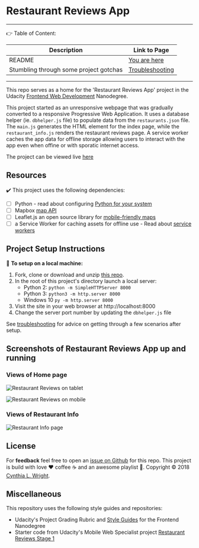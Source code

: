 
# Restaurant Reviews App
--------

:point_right: Table of Content: 

| Description | Link to Page |
| ------------ | ------------- |
| README | [You are here](README.md)
| Stumbling through some project gotchas | [Troubleshooting](TROUBLESHOOTING.md)

---

This repo serves as a home for the 'Restaurant Reviews App' project in the Udacity [Frontend Web Development](https://www.udacity.com/course/front-end-web-developer-nanodegree--nd001) Nanodegree. 

This project started as an unresponsive webpage that was gradually converted to a responsive Progressive Web Application. It uses a database helper (ie. `dbhelper.js` file) to populate data from the `restaurants.json` file. The `main.js` generates the HTML element for the index page, while the `restaurant_info.js` renders the restaurant reviews page. A service worker caches the app data for offline storage allowing users to interact with the app even when offine or with sporatic internet access. 

The project can be viewed live [here]( https://cynsdaemon.github.io/restaurant-reviews-app/)

Resources
--------

:heavy_check_mark: This project uses the following dependencies:

- [ ] Python - read about configuring [Python for your system](https://www.python.org/downloads/)
- [ ] Mapbox [map API](https://www.mapbox.com/mapbox-gl-js/api/)
- [ ] Leaflet.js an open source library for [mobile-friendly maps](https://leafletjs.com/examples/quick-start/)
- [ ] a Service Worker for caching assets for offline use - Read about [service workers](https://developers.google.com/web/fundamentals/primers/service-workers/#what_is_a_service_worker)

Project Setup Instructions
--------

:memo: **To setup on a local machine:**
1. Fork, clone or download and unzip [this repo](https://github.com/cynsdaemon/restaurant-reviews-app/).
2. In the root of this project's directory launch a local server:
    - Python 2: ```python -m SimpleHTTPServer 8000```
    - Python 3: ```python3 -m http.server 8000```
    - Windows 10 ```py -m http.server 8000```
3. Visit the site in your web browser at http://localhost:8000
4. Change the server port number by updating the `dbhelper.js` file


See [troubleshooting](TROUBLESHOOTING.md) for advice on getting through a few scenarios after setup.

Screenshots of Restaurant Reviews App up and running
--------

### Views of Home page

![Restaurant Reviews on tablet](screenshots/screenshot-restaurant-reviews-large.png)

![Restaurant Reviews on mobile](screenshots/screenshot-restaurant-reviews-small.jpg)


### Views of Restaurant Info

![Restaurant Info page](screenshots/screenshot-restaurant-info.png)


License
--------

For **feedback** feel free to open an [issue on Github](https://github.com/cynsdaemon/restaurant-reviews-app/issues) for this repo. This project is build with love :heart: coffee :coffee: and an awesome playlist :musical_note:. Copyright &copy; 2018 [Cynthia L. Wright](https://www.cynthialanel.com).


Miscellaneous
--------

This repository uses the following style guides and repositories:

- Udacity's Project Grading Rubric and [Style Guides](https://github.com/udacity/frontend-nanodegree-styleguide) for the Frontend Nanodegree
- Starter code from Udacity's Mobile Web Specialist project [Restaurant Reviews Stage 1](https://github.com/udacity/mws-restaurant-stage-1)




